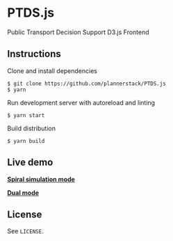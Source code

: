 # PTDS.js
Public Transport Decision Support D3.js Frontend

## Instructions
Clone and install dependencies

    $ git clone https://github.com/plannerstack/PTDS.js
    $ yarn

Run development server with autoreload and linting

    $ yarn start

Build distribution

    $ yarn build

## Live demo
[**Spiral simulation mode**](https://raw.githack.com/plannerstack/PTDS.js/master/dist/index.html?mode=spiralSimulation)

[**Dual mode**](https://raw.githack.com/plannerstack/PTDS.js/master/dist/index.html?mode=dual)

## License
See `LICENSE`.
